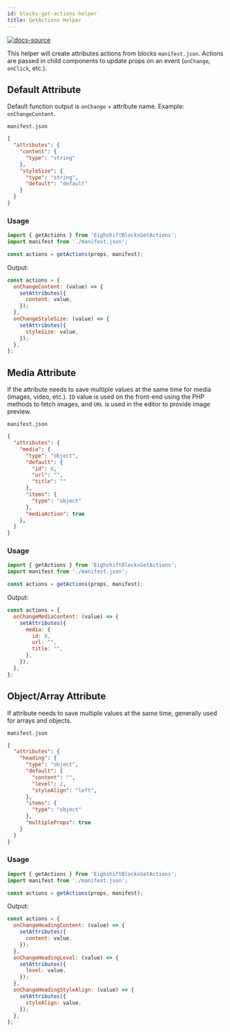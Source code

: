 ```yaml
---
id: blocks-get-actions-helper
title: GetActions Helper
---
```


[![docs-source](https://img.shields.io/badge/source-eigthshift--frontend--libs-yellow?style=for-the-badge&logo=javascript&labelColor=2a2a2a)](https://github.com/infinum/eightshift-frontend-libs/tree/v2.0.0/scripts/get-actions.js)


This helper will create attributes actions from blocks `manifest.json`.
Actions are passed in child components to update props on an event (`onChange`, `onClick`, etc.).

## Default Attribute

Default function output is `onChange` + attribute name.
Example: `onChangeContent`.

`manifest.json`

```json
{
  "attributes": {
    "content": {
      "type": "string"
    },
    "styleSize": {
      "type": "string",
      "default": "default"
    }
  }
}
```

### Usage

```js
import { getActions } from 'EighshiftBlocksGetActions';
import manifest from './manifest.json';

const actions = getActions(props, manifest);
```

Output:

```js
const actions = {
  onChangeContent: (value) => {
    setAttributes({
      content: value,
    });
  },
  onChangeStyleSize: (value) => {
    setAttributes({
      styleSize: value,
    });
  },
};
```

## Media Attribute

If the attribute needs to save multiple values at the same time for media (images, video, etc.). `ID` value is used on the front-end using the PHP methods to fetch images, and `URL` is used in the editor to provide image preview.

`manifest.json`

```json
{
  "attributes": {
    "media": {
      "type": "object",
      "default": {
        "id": 0,
        "url": "",
        "title": ""
      },
      "items": {
        "type": "object"
      },
      "mediaAction": true
    },
  }
}
```

### Usage

```js
import { getActions } from 'EighshiftBlocksGetActions';
import manifest from './manifest.json';

const actions = getActions(props, manifest);
```

Output:

```js
const actions = {
  onChangeMediaContent: (value) => {
    setAttributes({
      media: {
        id: 0,
        url: "",
        title: "",
      },
    });
  },
};
```


## Object/Array Attribute

If attribute needs to save multiple values at the same time, generally used for arrays and objects.

`manifest.json`

```json
{
  "attributes": {
    "heading": {
      "type": "object",
      "default": {
        "content": "",
        "level": 2,
        "styleAlign": "left",
      },
      "items": {
        "type": "object"
      },
      "multipleProps": true
    }
  }
}
```

### Usage

```js
import { getActions } from 'EighshiftBlocksGetActions';
import manifest from './manifest.json';

const actions = getActions(props, manifest);
```

Output:

```js
const actions = {
  onChangeHeadingContent: (value) => {
    setAttributes({
      content: value,
    });
  },
  onChangeHeadingLevel: (value) => {
    setAttributes({
      level: value,
    });
  },
  onChangeHeadingStyleAlign: (value) => {
    setAttributes({
      styleAlign: value,
    });
  },
};
```

<div class="legacy-badge legacy-badge--v4"></div>
